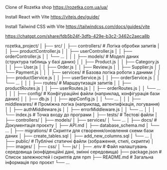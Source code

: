 Clone of Rozetka shop
https://rozetka.com.ua/ua/

Install React with Vite
https://vitejs.dev/guide/

Install Tailwind CSS with Vite
https://tailwindcss.com/docs/guides/vite

https://chatgpt.com/share/fdb5b24f-3dfb-429e-b3c2-3462c2aeca8b

rozetka_project/
│
├── src/
│   ├── controllers/       # Логіка обробки запитів
│   │   ├── productController.js
│   │   ├── userController.js
│   │   ├── orderController.js
│   │   └── ...
│   │
│   ├── models/            # Моделі даних (структура таблиць у базі даних)
│   │   ├── Product.js
│   │   ├── Category.js
│   │   ├── User.js
│   │   ├── Order.js
│   │   ├── Review.js
│   │   ├── Supplier.js
│   │   └── Payment.js
│   │
│   ├── services/          # Базова логіка роботи з даними
│   │   ├── productService.js
│   │   ├── userService.js
│   │   ├── orderService.js
│   │   └── ...
│   │
│   ├── routes/            # Маршрутизація запитів
│   │   ├── productRoutes.js
│   │   ├── userRoutes.js
│   │   ├── orderRoutes.js
│   │   └── ...
│   │
│   ├── config/            # Конфігураційні файли (наприклад, конфігурація бази даних)
│   │   ├── db.js
│   │   ├── appConfig.js
│   │   └── ...
│   │
│   ├── middlewares/       # Проміжна логіка (наприклад, автентифікація, логування)
│   │   ├── authMiddleware.js
│   │   ├── errorMiddleware.js
│   │   └── ...
│   │
│   └── index.js           # Точка входу до програми
│
├── tests/                 # Тестові файли
│   ├── controllers/
│   ├── models/
│   ├── services/
│   └── ...
│
├── docs/                  # Документація проєкту
│   ├── API.md
│   ├── database_schema.md
│   └── ...
│
├── migrations/            # Скрипти для створення/оновлення схеми бази даних
│   ├── create_tables.sql
│   ├── add_new_columns.sql
│   └── ...
│
├── public/                # Публічні статичні файли (зображення, стилі, скрипти)
│   ├── images/
│   ├── css/
│   └── js/
│
├── .env                   # Файл налаштувань середовища (конфіденційні дані, змінні середовища)
├── package.json           # Список залежностей і скриптів для npm
├── README.md              # Загальна інформація про проєкт
└── ...

